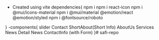 - Created using vite
dependencies{
	npm i 
	npm i react-icon
	npm i @mui/icons-material 
	npm i @mui/material @emotion/react @emotion/styled
	npm i @fontsource/roboto

}
-components{
	slider
	Contact
	ShortAbout(Short Info)
	AboutUs
	Services
	News
	Detail News
	ContactInfo (with Form)
}#   s a f i - r e p o  
 
